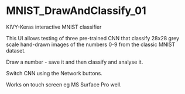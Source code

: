 # MNIST_DrawAndClassify_01
 KIVY-Keras interactive MNIST classifier

This UI allows testing of three pre-trained CNN that classify 28x28 grey scale hand-drawn images of the numbers 0-9 from the classic MNIST dataset.

Draw a number - save it and then classify and analyse it.

Switch CNN using the Network buttons.

Works on touch screen eg MS Surface Pro well.